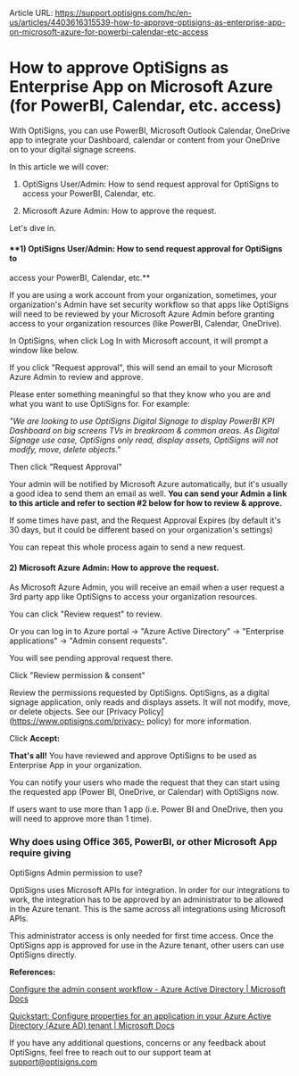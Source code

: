 Article URL: https://support.optisigns.com/hc/en-us/articles/4403616315539-how-to-approve-optisigns-as-enterprise-app-on-microsoft-azure-for-powerbi-calendar-etc-access

# How to approve OptiSigns as Enterprise App on Microsoft Azure (for PowerBI, Calendar, etc. access)

With OptiSigns, you can use PowerBI, Microsoft Outlook Calendar, OneDrive app
to integrate your Dashboard, calendar or content from your OneDrive on to your
digital signage screens.

In this article we will cover:

1) OptiSigns User/Admin: How to send request approval for OptiSigns to access
your PowerBI, Calendar, etc.

2) Microsoft Azure Admin: How to approve the request.

Let's dive in.

#### **1) OptiSigns User/Admin: How to send request approval for OptiSigns to
access your PowerBI, Calendar, etc.**

If you are using a work account from your organization, sometimes, your
organization's Admin have set security workflow so that apps like OptiSigns
will need to be reviewed by your Microsoft Azure Admin before granting access
to your organization resources (like PowerBI, Calendar, OneDrive).

In OptiSigns, when click Log In with Microsoft account, it will prompt a
window like below.

If you click "Request approval", this will send an email to your Microsoft
Azure Admin to review and approve.

Please enter something meaningful so that they know who you are and what you
want to use OptiSigns for. For example:

_"We are looking to use OptiSigns Digital Signage to display PowerBI KPI
Dashboard on big screens TVs in breakroom & common areas. As Digital Signage
use case, OptiSigns only read, display assets, OptiSigns will not modify,
move, delete objects."_

Then click "Request Approval"

Your admin will be notified by Microsoft Azure automatically, but it's usually
a good idea to send them an email as well. **You can send your Admin a link to
this article and refer to section #2 below for how to review & approve.**

If some times have past, and the Request Approval Expires (by default it's 30
days, but it could be different based on your organization's settings)

You can repeat this whole process again to send a new request.

#### **2) Microsoft Azure Admin: How to approve the request.**

As Microsoft Azure Admin, you will receive an email when a user request a 3rd
party app like OptiSigns to access your organization resources.

You can click "Review request" to review.

Or you can log in to Azure portal -> "Azure Active Directory" -> "Enterprise
applications" -> "Admin consent requests".

You will see pending approval request there.

Click "Review permission & consent"

Review the permissions requested by OptiSigns. OptiSigns, as a digital signage
application, only reads and displays assets. It will not modify, move, or
delete objects. See our [Privacy Policy](https://www.optisigns.com/privacy-
policy) for more information.

Click **Accept:**

**That's all!** You have reviewed and approve OptiSigns to be used as
Enterprise App in your organization.

You can notify your users who made the request that they can start using the
requested app (Power BI, OneDrive, or Calendar) with OptiSigns now.

If users want to use more than 1 app (i.e. Power BI and OneDrive, then you
will need to approve more than 1 time).

### Why does using Office 365, PowerBI, or other Microsoft App require giving
OptiSigns Admin permission to use?

OptiSigns uses Microsoft APIs for integration. In order for our integrations
to work, the integration has to be approved by an administrator to be allowed
in the Azure tenant. This is the same across all integrations using Microsoft
APIs.

This administrator access is only needed for first time access. Once the
OptiSigns app is approved for use in the Azure tenant, other users can use
OptiSigns directly.

**References:**

[Configure the admin consent workflow - Azure Active Directory | Microsoft Docs](https://docs.microsoft.com/en-us/azure/active-directory/manage-apps/configure-admin-consent-workflow)

[Quickstart: Configure properties for an application in your Azure Active Directory (Azure AD) tenant | Microsoft Docs](https://docs.microsoft.com/en-us/azure/active-directory/manage-apps/add-application-portal-configure)

If you have any additional questions, concerns or any feedback about
OptiSigns, feel free to reach out to our support team at
[support@optisigns.com](mailto:support@optisigns.com)

